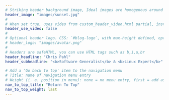 ```yaml
---
# Striking header background image, Ideal images are homogenous around the centre and contrasting to the text. Non-ideal images can use `title_guard`
header_image: "images/sunset.jpg"
#
# When set true, uses video from custom_header_video.html partial, instead of header_image
header_use_video: false
#
# Optional header logo. CSS: `#blog-logo`, with max-height defined, optimize to prevent scaling
# header_logo: "images/avatar.png"
#
# Headers are safeHTML, you can use HTML tags such as b,i,u,br
header_headline: "Chris Pahl"
header_subheadline: "<b>Software Generalist</b> & <b>Linux Expert</b>"

# Add a 'Go back to top' item to the navigation menu
# Title: name of navigation menu entry
# Weight (i. e. position in menu): none = no menu entry, first = add as first entry, last = ad as last entry
nav_to_top_title: "Return To Top"
nav_to_top_weight: last
---
```

